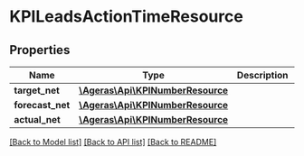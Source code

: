 # KPILeadsActionTimeResource

## Properties
Name | Type | Description | Notes
------------ | ------------- | ------------- | -------------
**target_net** | [**\Ageras\Api\KPINumberResource**](KPINumberResource.md) |  | [optional] 
**forecast_net** | [**\Ageras\Api\KPINumberResource**](KPINumberResource.md) |  | [optional] 
**actual_net** | [**\Ageras\Api\KPINumberResource**](KPINumberResource.md) |  | [optional] 

[[Back to Model list]](../README.md#documentation-for-models) [[Back to API list]](../README.md#documentation-for-api-endpoints) [[Back to README]](../README.md)


